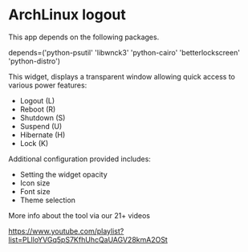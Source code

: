 # ArchLinux logout

This app depends on the following packages.

depends=('python-psutil' 'libwnck3' 'python-cairo' 'betterlockscreen' 'python-distro')


This widget, displays a transparent window allowing quick access to various power features:

- Logout (L)
- Reboot (R)
- Shutdown (S)
- Suspend (U)
- Hibernate (H)
- Lock (K)

Additional configuration provided includes:

- Setting the widget opacity
- Icon size
- Font size
- Theme selection

More info about the tool via our 21+ videos

https://www.youtube.com/playlist?list=PLlloYVGq5pS7KfhUhcQaUAGV28kmA2OSt


